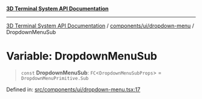[**3D Terminal System API Documentation**](../../../../README.md)

***

[3D Terminal System API Documentation](../../../../README.md) / [components/ui/dropdown-menu](../README.md) / DropdownMenuSub

# Variable: DropdownMenuSub

> `const` **DropdownMenuSub**: `FC`\<`DropdownMenuSubProps`\> = `DropdownMenuPrimitive.Sub`

Defined in: [src/components/ui/dropdown-menu.tsx:17](https://github.com/Dicommunitas/ThreeJS_Terminal_3D/blob/7e8c963a689af2f4b56042f0dd4bd67cbf96b13b/src/components/ui/dropdown-menu.tsx#L17)
